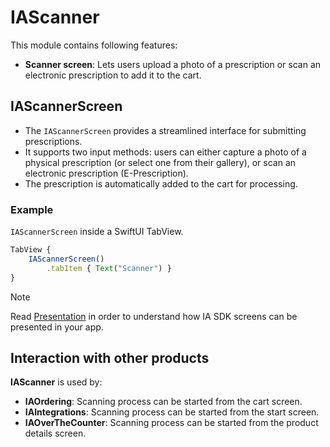 # IAScanner

This module contains following features:
* **Scanner screen**: Lets users upload a photo of a prescription or scan an electronic prescription to add it to the cart.

## IAScannerScreen

* The `IAScannerScreen` provides a streamlined interface for submitting prescriptions. 
* It supports two input methods: users can either capture a photo of a physical prescription (or select one from their gallery), or scan an electronic prescription (E-Prescription).
* The prescription is automatically added to the cart for processing.
    
### Example

`IAScannerScreen` inside a SwiftUI TabView.

```javascript
TabView {   
    IAScannerScreen()
        .tabItem { Text("Scanner") }
}
```
> [!NOTE]
> Read [Presentation](./Presentation.md) in order to understand how IA SDK screens can be presented in your app.  

## Interaction with other products

**IAScanner** is used by:
* **IAOrdering**: Scanning process can be started from the cart screen.
* **IAIntegrations**: Scanning process can be started from the start screen.
* **IAOverTheCounter**: Scanning process can be started from the product details screen.

